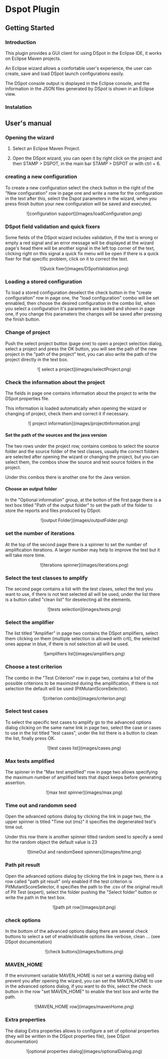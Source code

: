 # Dspot Plugin

## Getting Started

### Introduction

This plugin provides a GUI client for using DSpot in the Eclipse IDE,
it works on Eclipse Maven projects.

An Eclipse wizard allows a confortable user's experience, the user can
create, save and load DSpot launch configurations easily.

The DSpot console output is displayed in the Eclipse console, 
and the information in the JSON files generated by DSpot is shown in an Eclipse view.

### Instalation

## User's manual

### Opening the wizard

1. Select an Eclipse Maven Project.

2. Open the DSpot wizard, you can open it by right click on the project and then STAMP > DSPOT,
in the main bar STAMP > DSPOT or with ctrl + 6.

### creating a new configuration

To create a new configuration select the check button in the right of the "New configuration" row in page one and write a name for the configuration in the text
after this, select the Dspot parameters in the wizard, when you press finish button your new configuration will be saved and executed.

<center>![configuration support](images/loadConfiguration.png)</center>

### DSpot field validation and quick fixers

Some fields of the DSpot wizard includes validation, if the text is wrong or empty a red signal and an error message will be displayed at the wizard page's head
there will be another signal in the left top corner of the text, clicking right on this signal a quick fix menu will be open if there is a quick fixer for that 
specific problem, click on it to correct the text.

<center>![Quick fixer](images/DSpotValidation.png)</center>

### Loading a stored configuration

To load a stored configuration deselect the check button in the "create configuration" row in page one, the "load configuration" combo will be set ennabled,
then choose the desired configuration in the combo list, when you select a configuration it's parameters are loaded and shown in page one,
if you change this parameters the changes will be saved after pressing the finish button.

### Change of project

Push the select project button (page one) to open a project selection dialog, select a project and press the OK button,
you will see the path of the new project in the "path of the project" text, you can also write the path of the project directly in the text box.

<center>![ select a project](images/selectProject.png)</center>

### Check the information about the project

The fields in page one contains information about the project to write the DSpot properties file.

This information is loaded automatically when opening the wizard or changing of project, check them and correct it if necessary.

<center>![ project information](images/projectInformation.png)</center>

#### Set the path of the sources and the java version

The two rows under the project row, contains combos to select the source folder and the source folder of the test classes, usually the correct
folders are selected after opening the wizard or changing the project, but you can select them, the combos show the source and test source folders
in the project.

Under this combos there is another one for the Java version.

#### Choose an output folder

In the "Optional information" group, at the botton of the first page there is a text box titled "Path of the output folder" to set the path of the folder
to store the reports and files produced by DSpot.

<center>![output Folder](images/outputFolder.png)</center>

### set the number of iterations

At the top of the second page there is a spinner to set the number of amplification iterations. A larger number may help to improve the test but
it will take more time.

<center>![iterations spinner](images/iterations.png)</center>

### Select the test classes to amplify 

The second page contains a list with the test clases, select the test you want to use, if there is not test selected all will be used, under the list there is a button called "clean list" for deselecting all the elements.

<center>![tests selection](images/tests.png)</center>  
  
### Select the amplifier

The list titled "Amplifier" in page two contains the DSpot amplifiers, select them clicking on them (multiple selection is allowed with crtl),
the selected ones appear in blue, if there is not selection all will be used.

<center>![amplifiers list](images/amplifiers.png)</center> 

### Choose a test criterion

The combo in the "Test Criterion" row in page two, contains a list of the possible criterions to be maximized during the amplification,
if there is not selection the default will be used (PitMutantScoreSelector).

<center>![criterion combo](images/criterion.png)</center>

### Select test cases

To select the specific test cases to amplify go to the advanced options dialog clicking on the same name link in page two,
select the case or cases to use in the list titled "test cases", under the list there is a button to clean the list, finally press OK. 

<center>![test cases list](images/cases.png)</center>

### Max tests amplified

The spinner in the "Max test amplified" row in page two allows specifying the maximum number of amplified tests that dspot keeps before generating assertion.

<center>![max test spinner](images/max.png)</center>

### Time out and randomm seed

Open the advanced options dialog by clicking the link in page two, the upper spinner is titled "Time out (ms)" 
it specifies the degenerated test's time out.

Under this row there is another spinner titled random seed to specify a seed for the random object the default value is 23

<center>![timeOut and randomSeed spinners](images/time.png)</center>

### Path pit result

Open the advanced options dialog by clicking the link in page two, there is a row called "path pit result" 
only enabled if the test criterion is PitMutantScoreSelector, it specifies the path to the .csv of the original result of Pit Test (expert),
select the folder pushing the "Select folder" button or write the path in the text box.

<center>![path pit row](images/pit.png)</center>

### check options

In the bottom of the advanced options dialog there are several check buttons to select a set of enable/disable options like verbose, clean ... (see DSpot documentation)

<center>![check buttons](images/buttons.png)</center>

### MAVEN_HOME

If the enviroment variable MAVEN_HOME is not set a warning dialog will prevent you after opening the wizard, you can set the MAVEN_HOME to use
in the advanced options dialog, if you want to do this, select the check button in the row "set MAVEN_HOME" to enable the text box and write the path.

<center>![MAVEN_HOME row](images/mavenHome.png)</center>

### Extra properties

The dialog Extra properties allows to configure a set of optional properties (they will be written in the DSpot properties file), (see DSpot documentation)

<center>![optional properties dialog](images/optionalDialog.png)</center>



